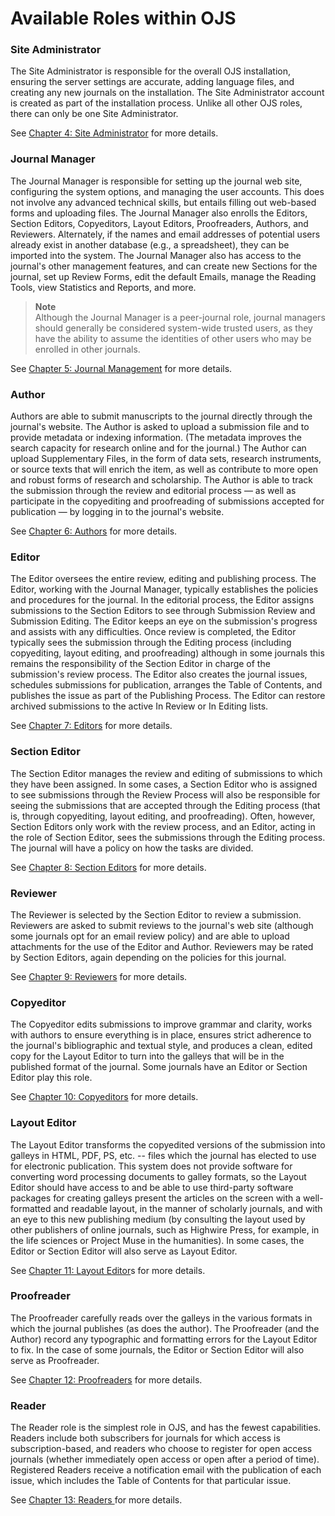 # Available Roles within OJS


### Site Administrator



The Site Administrator is responsible for the overall OJS installation, ensuring the server settings are accurate, adding language files, and creating any new journals on the installation. The Site Administrator account is created as part of the installation process. Unlike all other OJS roles, there can only be one Site Administrator.

See [Chapter 4: Site Administrator](https://pkp.gitbooks.io/learning-ojs-2/content/en/site_administrator.html) for more details.  

  
### Journal Manager


The Journal Manager is responsible for setting up the journal web site, configuring the system options, and managing the user accounts. This does not involve any advanced technical skills, but entails filling out web-based forms and uploading files. The Journal Manager also enrolls the Editors, Section Editors, Copyeditors, Layout Editors, Proofreaders, Authors, and Reviewers. Alternately, if the names and email addresses of potential users already exist in another database (e.g., a spreadsheet), they can be imported into the system. The Journal Manager also has access to the journal's other management features, and can create new Sections for the journal, set up Review Forms, edit the default Emails, manage the Reading Tools, view Statistics and Reports, and more.


> **Note**  
> Although the Journal Manager is a peer-journal role, journal managers should generally be considered system-wide trusted users, as they have the ability to assume the identities of other users who may be enrolled in other journals.

See [Chapter 5: Journal Management](https://pkp.gitbooks.io/learning-ojs-2/content/en/journal_management.html) for more details.


### Author



Authors are able to submit manuscripts to the journal directly through the journal's website. The Author is asked to upload a submission file and to provide metadata or indexing information. (The metadata improves the search capacity for research online and for the journal.) The Author can upload Supplementary Files, in the form of data sets, research instruments, or source texts that will enrich the item, as well as contribute to more open and robust forms of research and scholarship. The Author is able to track the submission through the review and editorial process — as well as participate in the copyediting and proofreading of submissions accepted for publication — by logging in to the journal's website.

See [Chapter 6: Authors](https://pkp.gitbooks.io/learning-ojs-2/content/en/authors.html) for more details.



### Editor



The Editor oversees the entire review, editing and publishing process. The Editor, working with the Journal Manager, typically establishes the policies and procedures for the journal. In the editorial process, the Editor assigns submissions to the Section Editors to see through Submission Review and Submission Editing. The Editor keeps an eye on the submission's progress and assists with any difficulties. Once review is completed, the Editor typically sees the submission through the Editing process (including copyediting, layout editing, and proofreading) although in some journals this remains the responsibility of the Section Editor in charge of the submission's review process. The Editor also creates the journal issues, schedules submissions for publication, arranges the Table of Contents, and publishes the issue as part of the Publishing Process. The Editor can restore archived submissions to the active In Review or In Editing lists.

See [Chapter 7: Editors](https://pkp.gitbooks.io/learning-ojs-2/content/en/editors.html) for more details.


### Section Editor



The Section Editor manages the review and editing of submissions to which they have been assigned. In some cases, a Section Editor who is assigned to see submissions through the Review Process will also be responsible for seeing the submissions that are accepted through the Editing process (that is, through copyediting, layout editing, and proofreading). Often, however, Section Editors only work with the review process, and an Editor, acting in the role of Section Editor, sees the submissions through the Editing process. The journal will have a policy on how the tasks are divided.

See [Chapter 8: Section Editors](https://pkp.gitbooks.io/learning-ojs-2/content/en/section_editors.html) for more details.


### Reviewer



The Reviewer is selected by the Section Editor to review a submission. Reviewers are asked to submit reviews to the journal's web site (although some journals opt for an email review policy) and are able to upload attachments for the use of the Editor and Author. Reviewers may be rated by Section Editors, again depending on the policies for this journal.

See [Chapter 9: Reviewers](https://pkp.gitbooks.io/learning-ojs-2/content/en/reviewers.html) for more details.


### Copyeditor



The Copyeditor edits submissions to improve grammar and clarity, works with authors to ensure everything is in place, ensures strict adherence to the journal's bibliographic and textual style, and produces a clean, edited copy for the Layout Editor to turn into the galleys that will be in the published format of the journal. Some journals have an Editor or Section Editor play this role.

See [Chapter 10: Copyeditors](https://pkp.gitbooks.io/learning-ojs-2/content/en/copyeditors.html) for more details.



### Layout Editor



The Layout Editor transforms the copyedited versions of the submission into galleys in HTML, PDF, PS, etc. -- files which the journal has elected to use for electronic publication. This system does not provide software for converting word processing documents to galley formats, so the Layout Editor should have access to and be able to use third-party software packages for creating galleys present the articles on the screen with a well-formatted and readable layout, in the manner of scholarly journals, and with an eye to this new publishing medium (by consulting the layout used by other publishers of online journals, such as Highwire Press, for example, in the life sciences or Project Muse in the humanities). In some cases, the Editor or Section Editor will also serve as Layout Editor.

See [Chapter 11: Layout Editor](https://pkp.gitbooks.io/learning-ojs-2/content/en/layout_editors.html)s for more details.



### Proofreader



The Proofreader carefully reads over the galleys in the various formats in which the journal publishes (as does the author). The Proofreader (and the Author) record any typographic and formatting errors for the Layout Editor to fix. In the case of some journals, the Editor or Section Editor will also serve as Proofreader.

See [Chapter 12: Proofreaders](https://pkp.gitbooks.io/learning-ojs-2/content/en/proofreaders.html) for more details.


### Reader



The Reader role is the simplest role in OJS, and has the fewest capabilities. Readers include both subscribers for journals for which access is subscription-based, and readers who choose to register for open access journals (whether immediately open access or open after a period of time). Registered Readers receive a notification email with the publication of each issue, which includes the Table of Contents for that particular issue.

See [Chapter 13: Readers ](https://pkp.gitbooks.io/learning-ojs-2/content/en/readers.html)for more details.



